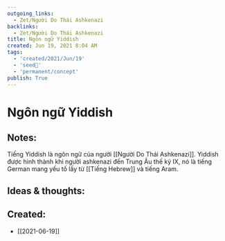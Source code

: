 ```yaml
---
outgoing_links:
  - Zet/Người Do Thái Ashkenazi
backlinks:
  - Zet/Người Do Thái Ashkenazi
title: Ngôn ngữ Yiddish
created: Jun 19, 2021 8:04 AM
tags:
  - 'created/2021/Jun/19'
  - 'seed🥜'
  - 'permanent/concept'
publish: True
---
```

# Ngôn ngữ Yiddish

## Notes:
Tiếng Yiddish là ngôn ngữ của người [[Người Do Thái Ashkenazi]]. Yiddish được hình thành khi người ashkenazi đến Trung Âu thế kỷ IX, nó là tiếng German mang yếu tố lấy từ [[Tiếng Hebrew]] và tiếng Aram.

## Ideas & thoughts:

## Created:
- [[2021-06-19]]
